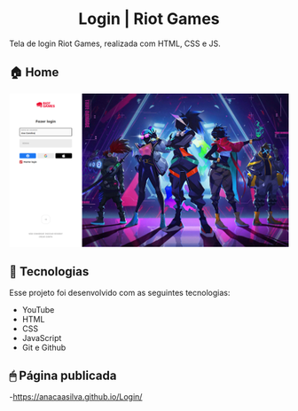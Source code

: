 <h1 align="center">Login | Riot Games</h1>

Tela de login Riot Games, realizada com HTML, CSS e JS. 
<br>

<p align="center">
  <h2>🏠 Home </h2>
  <img src="./imgs/loginRiot.png">
</p>

## 🚀 Tecnologias

Esse projeto foi desenvolvido com as seguintes tecnologias:

-  YouTube
-  HTML
-  CSS
-  JavaScript
-  Git e Github

## 🖱 Página publicada

-https://anacaasilva.github.io/Login/
